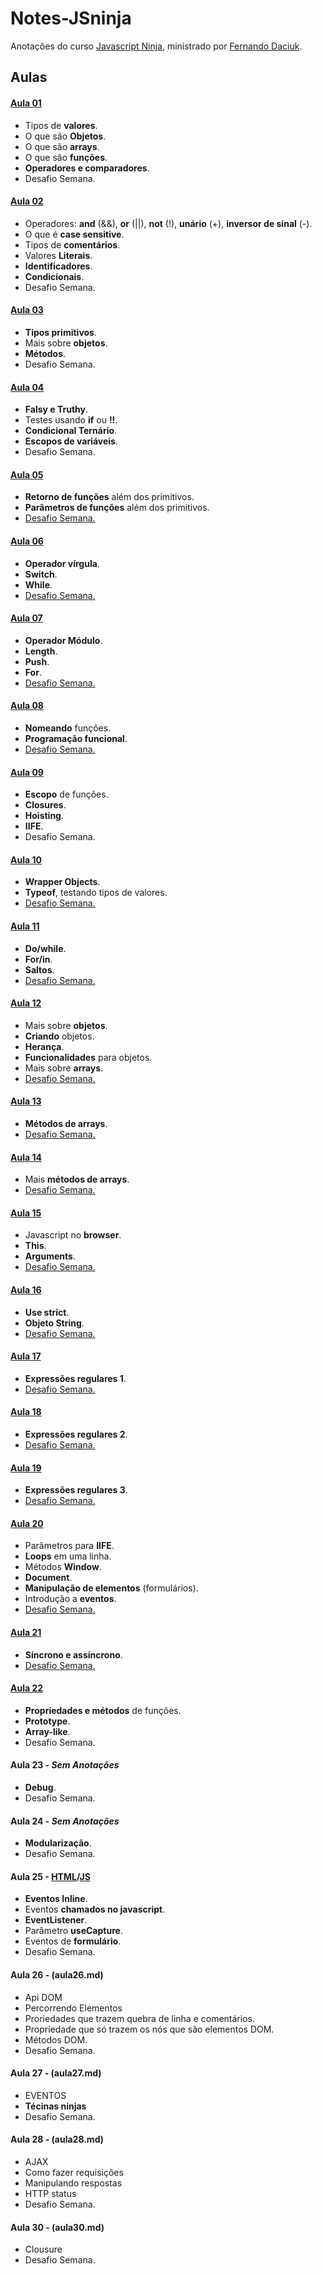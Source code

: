 # Notes-JSninja
Anotações do curso [Javascript Ninja](http://blog.da2k.com.br/curso-javascript-ninja/), ministrado por [Fernando Daciuk](https://github.com/fdaciuk).

## Aulas
#### [Aula 01](Files/01.md)
  * Tipos de __valores__.
  * O que são __Objetos__.
  * O que são __arrays__.
  * O que são __funções__.
  * __Operadores e comparadores__.
  * Desafio Semana.

#### [Aula 02](Files/02.md)
  * Operadores: __and__ (&&), __or__ (||), __not__ (!), __unário__ (+), __inversor de sinal__ (-).
  * O que é __case sensitive__.
  * Tipos de __comentários__.
  * Valores __Literais__.
  * __Identificadores__.
  * __Condicionais__.
  * Desafio Semana.

#### [Aula 03](Files/03.md)
  * __Tipos primitivos__.
  * Mais sobre __objetos__.
  * __Métodos__.
  * Desafio Semana.

#### [Aula 04](Files/04.md)
  * __Falsy e Truthy__.
  * Testes usando __if__ ou __!!__.
  * __Condicional Ternário__.
  * __Escopos de variáveis__.
  * Desafio Semana.

#### [Aula 05](Files/05.md)
  * __Retorno de funções__ além dos primitivos.
  * __Parâmetros de funções__ além dos primitivos.
  *  [Desafio Semana.](Files/schallenge-05.js)

#### [Aula 06](Files/06.md)
  * __Operador vírgula__.
  * __Switch__.
  * __While__.
  * [Desafio Semana.](Files/challenge-06.js)

#### [Aula 07](Files/07.md)
  * __Operador Módulo__.
  * __Length__.
  * __Push__.
  * __For__.
  * [Desafio Semana.](Files/challenge-07.js)

#### [Aula 08](Files/08.md)
  * __Nomeando__ funções.
  * __Programação funcional__.
  * [Desafio Semana.](Files/challenge-08.js)

#### [Aula 09](Files/09.md)
  * __Escopo__ de funções.
  * __Closures__.
  * __Hoisting__.
  * __IIFE__.
  * Desafio Semana.

#### [Aula 10](Files/10.md)
  * __Wrapper Objects__.
  * __Typeof__, testando tipos de valores.
  * [Desafio Semana.](Files/challenge-10.js)

#### [Aula 11](Files/11.md)
  * __Do/while__.
  * __For/in__.
  * __Saltos__.
  * [Desafio Semana.](Files/challenge-11.js)

#### [Aula 12](Files/12.md)
  * Mais sobre __objetos__.
  * __Criando__ objetos.
  * __Herança__.
  * __Funcionalidades__ para objetos.
  * Mais sobre __arrays__.
  * [Desafio Semana.](Files/challenge-12.js)

#### [Aula 13](Files/13.md)
  * __Métodos de arrays__.
  * [Desafio Semana.](Files/challenge-13.js)

#### [Aula 14](Files/14.md)
  * Mais __métodos de arrays__.
  * [Desafio Semana.](Files/challenge-14.js)

#### [Aula 15](Files/15.md)
  * Javascript no __browser__.
  * __This__.
  * __Arguments__.
  * [Desafio Semana.](Files/challenge-15.js)

#### [Aula 16](Files/16.md)
  * __Use strict__.
  * __Objeto String__.
  * [Desafio Semana.](Files/challenge-16.js)

#### [Aula 17](Files/17.md)
  * __Expressões regulares 1__.
  * [Desafio Semana.](Files/challenge-17.js)

#### [Aula 18](Files/18.md)
 * __Expressões regulares 2__.
 * [Desafio Semana.](Files/challenge-18.js)

#### [Aula 19](Files/19.md)
 * __Expressões regulares 3__.
 * [Desafio Semana.](Files/challenge-19.js)

#### [Aula 20](Files/20.md)
 * Parâmetros para __IIFE__.
 * __Loops__ em uma linha.
 * Métodos __Window__.
 * __Document__.
 * __Manipulação de elementos__ (formulários).
 * Introdução a __eventos__.
 * [Desafio Semana.](Files/challenge-20.js)

#### [Aula 21](Files/21.md)
  * __Síncrono e assíncrono__.
  * [Desafio Semana.](Files/challenge-21.js)

#### [Aula 22](Files/22.md)
  * __Propriedades e métodos__ de funções.
  * __Prototype__.
  * __Array-like__.
  * Desafio Semana.

#### Aula 23 - *Sem Anotações*
  * __Debug__.
  * Desafio Semana.

#### Aula 24 - *Sem Anotações*
  * __Modularização__.
  * Desafio Semana.

#### Aula 25 - [HTML](aula25.html)/[JS](aula25.md)
  * __Eventos Inline__.
  * Eventos __chamados no javascript__.
  * __EventListener__.
  * Parâmetro __useCapture__.
  * Eventos de __formulário__.
  * Desafio Semana.

#### Aula 26 - (aula26.md)
  * Api DOM
  * Percorrendo Elementos
  * Proriedades que trazem quebra de linha e comentários.
  * Propriedade que só trazem os nós que são elementos DOM.
  * Métodos DOM.
  * Desafio Semana.

#### Aula 27 - (aula27.md)
  * EVENTOS
  * __Técinas ninjas__
  * Desafio Semana.

#### Aula 28 - (aula28.md)
  * AJAX
  * Como fazer requisições
  * Manipulando respostas
  * HTTP status
  * Desafio Semana.

#### Aula 30 - (aula30.md)
  * Clousure
  * Desafio Semana.
